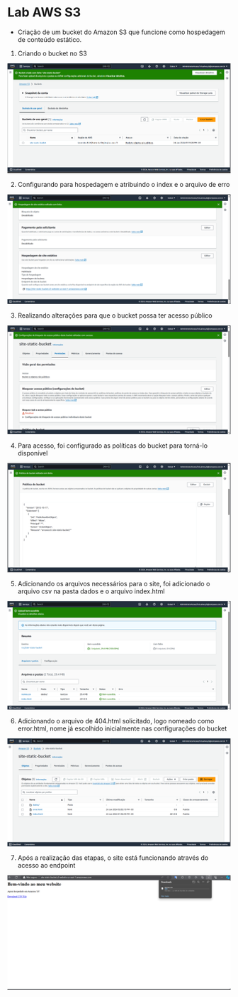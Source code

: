 # Lab AWS S3

- Criação de um bucket do Amazon S3 que funcione como hospedagem de conteúdo estático.

1. Criando o bucket no S3

![Criando bucket](capturas/criando-bucket.png)

2. Configurando para hospedagem e atribuindo o index e o arquivo de erro

![Configurando Index](capturas/configurando-index.png)

3. Realizando alterações para que o bucket possa ter acesso público

![Configurando acesso público](capturas/acesso-publico.png)

4. Para acesso, foi configurado as políticas do bucket para torná-lo disponível 

![Alterando as políticas](capturas/mudando-politicas.png)

5. Adicionando os arquivos necessários para o site, foi adicionado o arquivo csv na pasta dados e o arquivo index.html

![Adicionando arquivos](capturas/adicionando-arquivos.png)

6. Adicionando o arquivo de 404.html solicitado, logo nomeado como error.html, nome já escolhido inicialmente nas configurações do bucket

![Adicionando o arquivo de erro](capturas/arquivo-error.png)

7. Após a realização das etapas, o site está funcionando através do acesso ao endpoint 

![Hospedagem do site estático funcionando](capturas/finalizado.png)